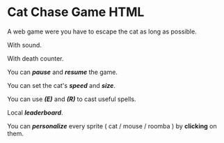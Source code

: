 # Cat Chase Game HTML
A web game were you have to escape the cat as long as possible.

With sound.

With death counter.

You can ***pause*** and ***resume*** the game.

You can set the cat's ***speed*** and ***size***.

You can use ***(E)*** and ***(R)*** to cast useful spells.

Local ***leaderboard***.

You can ***personalize*** every sprite ( cat / mouse / roomba ) by **clicking** on them.
